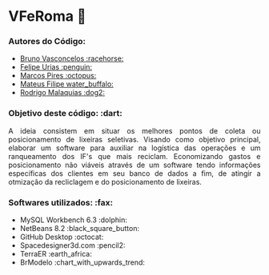 # VFeRoma :rocket:
<h3>Autores do Código: </h3>
<UL> 
  <LI><a href="https://github.com/Bruno-Vasconcelos">Bruno Vasconcelos :racehorse:</a></LI>
  <LI><a href="https://github.com/Bimbole">Felipe Urias :penguin:</a></LI>
  <LI><a href="https://github.com/ElfinLobster243">Marcos Pires :octopus:</a></LI>
  <LI><a href="https://github.com/mateusfilipe">Mateus Filipe water_buffalo:</a></LI>
  <LI><a href="https://github.com/RodrigoMalaquias">Rodrigo Malaquias :dog2:</a></LI>
</UL>

<h3>Objetivo deste código: :dart:</h3>

<p align="justify">A ideia consistem em situar os melhores pontos de coleta ou posicionamento de lixeiras seletivas. Visando como objetivo principal, elaborar um software para auxiliar na logística das operações e um ranqueamento dos IF's que mais reciclam. Economizando gastos e posicionamento não viáveis através de um software tendo informações específicas dos clientes em seu banco de dados a fim, de atingir a otmização da recliclagem e do posicionamento de lixeiras.</p>

<h3>Softwares utilizados: :fax:</h3>
<UL>
  <LI>MySQL Workbench 6.3 :dolphin:</LI>
  <LI>NetBeans 8.2 :black_square_button:</LI>
  <LI>GitHub Desktop :octocat:</LI>
  <LI>Spacedesigner3d.com :pencil2:</LI>
  <LI>TerraER :earth_africa:</LI>
  <LI>BrModelo :chart_with_upwards_trend:</LI>
</UL>


